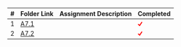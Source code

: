 |   #   | Folder Link | Assignment Description  | Completed |
| :---: | ----------- | ----------------------- | --------- |
|   1   |[A7.1](./A7.1)|                        |<img src="https://github.com/ACHarrison32/4883-PT-Harrison/blob/main/images.png" width="10">|
|   2   |[A7.2](./A7.2)|                        |<img src="https://github.com/ACHarrison32/4883-PT-Harrison/blob/main/images.png" width="10">|
